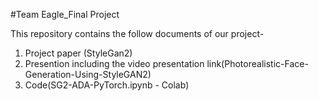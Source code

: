 #Team Eagle_Final Project

This repository contains the follow documents of our project-
1. Project paper (StyleGan2)
2. Presention including the video presentation link(Photorealistic-Face-Generation-Using-StyleGAN2)
3. Code(SG2-ADA-PyTorch.ipynb - Colab)
